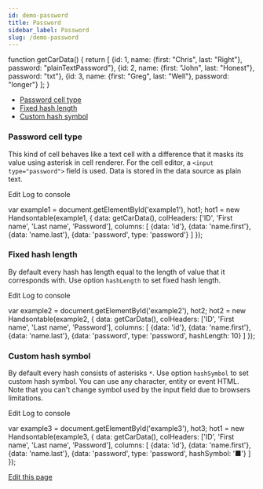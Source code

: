```yaml
---
id: demo-password
title: Password
sidebar_label: Password
slug: /demo-password
---
```


function getCarData() { return \[ {id: 1, name: {first: "Chris", last: "Right"}, password: "plainTextPassword"}, {id: 2, name: {first: "John", last: "Honest"}, password: "txt"}, {id: 3, name: {first: "Greg", last: "Well"}, password: "longer"} \]; }

*   [Password cell type](#type)
*   [Fixed hash length](#length)
*   [Custom hash symbol](#symbol)

### Password cell type

This kind of cell behaves like a text cell with a difference that it masks its value using asterisk in cell renderer. For the cell editor, a `<input type="password">` field is used. Data is stored in the data source as plain text.

Edit Log to console

var example1 = document.getElementById('example1'), hot1; hot1 = new Handsontable(example1, { data: getCarData(), colHeaders: \['ID', 'First name', 'Last name', 'Password'\], columns: \[ {data: 'id'}, {data: 'name.first'}, {data: 'name.last'}, {data: 'password', type: 'password'} \] });

### Fixed hash length

By default every hash has length equal to the length of value that it corresponds with. Use option `hashLength` to set fixed hash length.

Edit Log to console

var example2 = document.getElementById('example2'), hot2; hot2 = new Handsontable(example2, { data: getCarData(), colHeaders: \['ID', 'First name', 'Last name', 'Password'\], columns: \[ {data: 'id'}, {data: 'name.first'}, {data: 'name.last'}, {data: 'password', type: 'password', hashLength: 10} \] });

### Custom hash symbol

By default every hash consists of asterisks `*`. Use option `hashSymbol` to set custom hash symbol. You can use any character, entity or event HTML. Note that you can't change symbol used by the input field due to browsers limitations.

Edit Log to console

var example3 = document.getElementById('example3'), hot3; hot1 = new Handsontable(example3, { data: getCarData(), colHeaders: \['ID', 'First name', 'Last name', 'Password'\], columns: \[ {data: 'id'}, {data: 'name.first'}, {data: 'name.last'}, {data: 'password', type: 'password', hashSymbol: '&#9632;'} \] });

[Edit this page](https://github.com/handsontable/docs/edit/8.2.0/tutorials/password.html)
